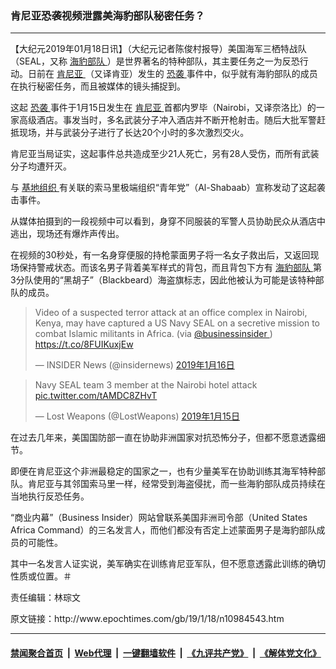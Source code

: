 ### 肯尼亚恐袭视频泄露美海豹部队秘密任务？
------------------------

<p>
 【大纪元2019年01月18日讯】（大纪元记者陈俊村报导）美国海军三栖特战队（SEAL，又称
 <a href="http://www.epochtimes.com/gb/tag/%E6%B5%B7%E8%B1%B9%E9%83%A8%E9%98%9F.html">
  海豹部队
 </a>
 ）是世界著名的特种部队，其主要任务之一为反恐行动。日前在
 <a href="http://www.epochtimes.com/gb/tag/%E8%82%AF%E5%B0%BC%E4%BA%9A.html">
  肯尼亚
 </a>
 （又译肯亚）发生的
 <a href="http://www.epochtimes.com/gb/tag/%E6%81%90%E8%A2%AD.html">
  恐袭
 </a>
 事件中，似乎就有海豹部队的成员在执行秘密任务，而且被媒体的镜头捕捉到。
</p>
<p>
 这起
 <a href="http://www.epochtimes.com/gb/tag/%E6%81%90%E8%A2%AD.html">
  恐袭
 </a>
 事件于1月15日发生在
 <a href="http://www.epochtimes.com/gb/tag/%E8%82%AF%E5%B0%BC%E4%BA%9A.html">
  肯尼亚
 </a>
 首都内罗毕（Nairobi，又译奈洛比）的一家高级酒店。事发当时，多名武装分子冲入酒店并不断开枪射击。随后大批军警赶抵现场，并与武装分子进行了长达20个小时的多次激烈交火。
</p>
<p>
 肯尼亚当局证实，这起事件总共造成至少21人死亡，另有28人受伤，而所有武装分子均遭歼灭。
</p>
<p>
 与
 <a href="http://www.epochtimes.com/gb/tag/%E5%9F%BA%E5%9C%B0%E7%BB%84%E7%BB%87.html">
  基地组织
 </a>
 有关联的索马里极端组织“青年党”（Al-Shabaab）宣称发动了这起袭击事件。
</p>
<p>
 从媒体拍摄到的一段视频中可以看到，身穿不同服装的军警人员协助民众从酒店中逃出，现场还有爆炸声传出。
</p>
<p>
</p>
<p>
 在视频的30秒处，有一名身穿便服的持枪蒙面男子将一名女子救出后，又返回现场保持警戒状态。而该名男子背着美军样式的背包，而且背包下方有
 <a href="http://www.epochtimes.com/gb/tag/%E6%B5%B7%E8%B1%B9%E9%83%A8%E9%98%9F.html">
  海豹部队
 </a>
 第3分队使用的“黑胡子”（Blackbeard）海盗旗标志，因此他被认为可能是该特种部队的成员。
</p>
<blockquote class="twitter-tweet" data-lang="zh-tw">
 <p dir="ltr" lang="en">
  Video of a suspected terror attack at an office complex in Nairobi, Kenya, may have captured a US Navy SEAL on a secretive mission to combat Islamic militants in Africa. (via
  <a href="https://twitter.com/businessinsider?ref_src=twsrc%5Etfw">
   @businessinsider
  </a>
  )
  <a href="https://t.co/8FUIKuxjEw">
   https://t.co/8FUIKuxjEw
  </a>
 </p>
 <p>
  — INSIDER News (@insidernews)
  <a href="https://twitter.com/insidernews/status/1085547269116608513?ref_src=twsrc%5Etfw">
   2019年1月16日
  </a>
 </p>
</blockquote>
<p>
</p>
<blockquote class="twitter-tweet" data-lang="zh-tw">
 <p dir="ltr" lang="en">
  Navy SEAL team 3 member at the Nairobi hotel attack
  <a href="https://t.co/tAMDC8ZHvT">
   pic.twitter.com/tAMDC8ZHvT
  </a>
 </p>
 <p>
  — Lost Weapons (@LostWeapons)
  <a href="https://twitter.com/LostWeapons/status/1085201496398979072?ref_src=twsrc%5Etfw">
   2019年1月15日
  </a>
 </p>
</blockquote>
<p>
 <p>
  在过去几年来，美国国防部一直在协助非洲国家对抗恐怖分子，但都不愿意透露细节。
 </p>
 <p>
  即便在肯尼亚这个非洲最稳定的国家之一，也有少量美军在协助训练其海军特种部队。肯尼亚与其邻国索马里一样，经常受到海盗侵扰，而一些海豹部队成员持续在当地执行反恐任务。
 </p>
 <p>
  “商业内幕”（Business Insider）网站曾联系美国非洲司令部（United States Africa Command）的三名发言人，而他们都没有否定上述蒙面男子是海豹部队成员的可能性。
 </p>
 <p>
  其中一名发言人证实说，美军确实在训练肯尼亚军队，但不愿意透露此训练的确切性质或位置。＃
 </p>
 <p>
  责任编辑：林琮文
 </p>
</p>
原文链接：http://www.epochtimes.com/gb/19/1/18/n10984543.htm


------------------------
#### [禁闻聚合首页](https://github.com/gfw-breaker/banned-news/blob/master/README.md) &nbsp;|&nbsp; [Web代理](https://github.com/gfw-breaker/open-proxy/blob/master/README.md) &nbsp;|&nbsp; [一键翻墙软件](https://github.com/gfw-breaker/nogfw/blob/master/README.md) &nbsp;|&nbsp; [《九评共产党》](https://github.com/gfw-breaker/9ping.md/blob/master/README.md#九评之一评共产党是什么) &nbsp;|&nbsp; [《解体党文化》](https://github.com/gfw-breaker/jtdwh.md/blob/master/README.md#绪论)